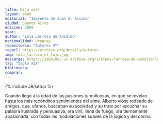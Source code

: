 ```yaml
---
title: Hija mía!
layout: book
editorial: "Imprenta de Juan A. Alsina"
ciudad: Buenos Aires
edicion: 1888
year: 
author: "Lola Larrosa de Ansaldo"
nacionalidad: Uruguay
repositorio: "Autores UY"
repurl: https://archive.org/details/autores
img: lola_larrosa_el_lujo.jpg
descarga: https://ia801805.us.archive.org/1/items/larrosa-de-ansaldo-lola-los-esposos/Larrosa_de_Ansaldo_Lola_-_Hija_mia.pdf
tag: "Siglo XIX"
biblioteca:
comprar:
---
```

{% include JB/setup %}

Cuando llegó á la edad de las pasiones tumultuosas, en que se revelan hasta los más recónditos sentimientos del alma, Alberto vióse rodeado de amigos, que, ufanos, buscaban su sociedad y su trato por escuchar su palabra ilustrada y persuasiva, ora viril, llena de fuego, ora tiernamente apasionada, con todas las modulaciones suaves de la lógica y del cariño.
